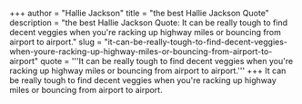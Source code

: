 +++
author = "Hallie Jackson"
title = "the best Hallie Jackson Quote"
description = "the best Hallie Jackson Quote: It can be really tough to find decent veggies when you're racking up highway miles or bouncing from airport to airport."
slug = "it-can-be-really-tough-to-find-decent-veggies-when-youre-racking-up-highway-miles-or-bouncing-from-airport-to-airport"
quote = '''It can be really tough to find decent veggies when you're racking up highway miles or bouncing from airport to airport.'''
+++
It can be really tough to find decent veggies when you're racking up highway miles or bouncing from airport to airport.
